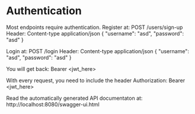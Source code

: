 # Authentication
Most endpoints require authentication.
Register at:
POST /users/sign-up
Header: Content-type application/json
{
	"username": "asd",
	"password": "asd"
}


Login at:
POST /login
Header: Content-type application/json
{
	"username": "asd",
	"password": "asd"
}

You will get back:
Bearer <jwt_here>

With every request, you need to include the header
Authorization: Bearer <jwt_here>

Read the automatically generated API documentaton at:
http://localhost:8080/swagger-ui.html

